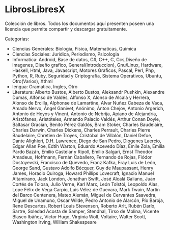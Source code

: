 # LibrosLibresX

Colección de libros.
Todos los documentos aquí presenten poseen una licencia que permite compartir y descargar gratuitamente.

Categorias:
- Ciencias Generales: Biologia, Fisica, Matematicas, Quimica
- Ciencias Sociales: Juridica, Periodismo, Psicologia
- Informatica: Android, Base de datos, C#, C++, C, Ccs,Diseño de imagenes, Diseño grafico, General(Introduccion), Gnu/Linux, Hardware, Haskell, Html, Java, Javascript, Motores Graficos, Pascal, Perl, Php, Python, R, Ruby, Seguridad y Criptografia, Sistema Operativos, Ubuntu, Otro(Varios), Xthml
- lengua: Gramatica, Ingles, Otro
- Literatura: Alberto Bustos, Alberto Bustos, Aleksandr Pushkin, Alexandre Dumas, Alfonso de Valdés, Alfonso X, Alonso de Alcalá y Herrera, Alonso de Ercilla, Alphonse de Lamartine, Alvar Nuñez Cabeza de Vaca, Amado Nervo, Ángel Ganivet, Anónimo, Anton Chejov, Antonio Argerich, Antonio de Hoyos y Vinent, Antonio de Nebrija, Apiano de Alejandría, Aristófanes, Aristóteles, Armando Palacio Valdés, Arthur Conan Doyle, Baltasar Gracian, Benito Pérez Galdós, Bram Stoker, Charles Baudelaire, Charles Darwin, Charles Dickens, Charles Perrault, Charles Pierre Baudelaire, Chretien de Troyes, Cristóbal de Villalón, Daniel Defoe, Dante Alighieri, D.H. Lawrence, Diego de San Pedro, Diogenes Laercio, Edgar Allan Poe, Edtih Warton, Eduardo Acevedo Díaz, Émile Zola, Emilia Pardo Bazán, Emilio Castelar y Ripoll, Emilio Salgari, Ernst Theodor Amadeus, Hoffmann, Fernán Caballero, Fernando de Rojas, Fiódor Dostoyevski, Francisco de Quevedo, Franz Kafka, Fray Luis de León, George Sand, Gustavo Adolfo Bécquer, Guy de Maupassant, Henry James, Horacio Quiroga, Howard Phillips Lovecraft, Ignacio Manuel Altamirano, Jack London, Jonathan Swift, José Alcalá Galiano, Juan Cortés de Tolosa, Julio Verne, Karl Marx, León Tolstói, Leopoldo Alas, Lope Félix de Vega Carpio, Luis Vélez de Guevara, Mark Twain, Martín del Barco Centenera, Mateo Alemán, Miguel de Cervantes Saavedra, Miguel de Unamuno, Oscar Wilde, Pedro Antonio de Alarcón, Pío Baroja, Rene Descartes, Robert Louis Stevenson, Roberto Arlt, Rubén Darío, Sartre, Soledad Acosta de Samper, Stendhal, Tirso de Molina, Vicente Blasco Ibáñez, Victor Hugo, Virginia Wolf, Voltaire, Walter Scott, Washington Irving, William Shakespeare

